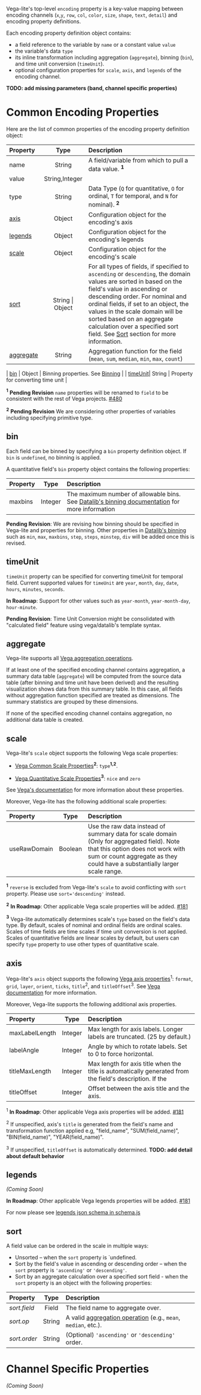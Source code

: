 Vega-lite's top-level `encoding` property is a key-value mapping between
encoding channels (`x`,`y`, `row`, `col`, `color`, `size`, `shape`, `text`,
`detail`) and encoding property definitions.

Each encoding property definition object contains:
- a field reference to the variable by `name` or a constant value `value`
- the variable's data `type`
- its inline transformation including aggregation (`aggregate`), binning (`bin`), and time unit conversion (`timeUnit`).
- optional configuration properties for `scale`, `axis`, and `legends` of the encoding channel.

__TODO: add missing parameters (band, channel specific properties)__


# Common Encoding Properties

Here are the list of common properties of the encoding property definition object:

| Property      | Type          | Description    |
| :------------ |:-------------:| :------------- |
| name          | String        | A field/variable from which to pull a data value.  __<sup>1</sup>__  |
| value         | String,Integer |                                            |
| type          | String        | Data Type (`Q` for quantitative, `O` for ordinal, `T` for temporal, and `N` for nominal).  __<sup>2</sup>__ |
| [axis](#axis)        | Object        | Configuration object for the encoding's axis    |
| [legends](#legends)  | Object        | Configuration object for the encoding's legends |
| [scale](#scale)      | Object        | Configuration object for the encoding's scale   |
| [sort](#sort)        | String \| Object        | For all types of fields, if specified to `ascending` or `descending`, the domain values are sorted in based on the field's value in ascending or descending order. For nominal and ordinal fields, if set to an object, the values in the scale domain will be sorted based on an aggregate calculation over a specified sort field.  <!--  TODO say what happen when sort is unspecified. -->  See [Sort](#sort) section for more information.  |
| [aggregate](#aggregate) | String        | Aggregation function for the field (`mean`, `sum`, `median`, `min`, `max`, `count`)  |

| [bin](#bin)          | Object        | Binning properties.  See [Binning](#Binning) |
| [timeUnit](#timeunit)| String        | Property for converting time unit            |


__<sup>1</sup>__ __Pending Revision__
`name` properties will be renamed to `field` to be consistent with the rest of Vega projects.  [#480](/vega/vega-lite/issues/480)

__<sup>2</sup>__ __Pending Revision__
We are considering other properties of variables including specifying primitive type.


## bin

Each field can be binned by specifying a `bin` property definition object.
If `bin` is `undefined`, no binning is applied.

A quantitative field's `bin` property object contains the following properties:

| Property      | Type          | Description    |
| :------------ |:-------------:| :------------- |
| maxbins       | Integer       | The maximum number of allowable bins.  See [Datalib's binning documentation](https://github.com/vega/datalib/wiki/Statistics#dl_bins) for more information |

__Pending Revision__: We are revising how binning should be specified in Vega-lite and properties for binning.  Other properties in [Datalib's binning ](https://github.com/vega/datalib/wiki/Statistics#dl_bins) such as `min`, `max`, `maxbins`, `step`, `steps`, `minstep`, `div` will be added once this is revised.

## timeUnit

`timeUnit` property can be specified for converting timeUnit for temporal field.  Current supported values for `timeUnit` are `year`, `month`, `day`, `date`, `hours`, `minutes`, `seconds`.

__In Roadmap__: Support for other values such as `year-month`, `year-month-day`, `hour-minute`.

__Pending Revision__: Time Unit Conversion might be consolidated with "calculated field" feature using vega/datalib's template syntax.

## aggregate

Vega-lite supports all [Vega aggregation operations](https://github.com/vega/vega/wiki/Data-Transforms#-aggregate).

If at least one of the specified encoding channel contains aggregation, a summary data table (`aggregate`) will be computed from the source data table (after binning and time unit have been derived) and the resulting visualization shows data from this summary table.  In this case, all fields without aggregation function specified are treated as dimensions.  The summary statistics are grouped by these dimensions.

If none of the specified encoding channel contains aggregation, no additional data table is created.

## scale

Vega-lite's `scale` object supports the following Vega scale properties:


- [Vega Common Scale Properties](https://github.com/vega/vega/wiki/Scales#common-scale-properties)__<sup>2</sup>__: `type`__<sup>1,2</sup>__.


- [Vega Quantitative Scale Properties](https://github.com/vega/vega/wiki/Scales#quantitative-scale-properties)__<sup>3</sup>__: `nice` and `zero`


See [Vega's documentation](https://github.com/vega/vega/wiki/Scales#common-scale-properties) for more information about these properties.


Moreover, Vega-lite has the following additional scale properties:

| Property      | Type          | Description    |
| :------------ |:-------------:| :------------- |
| useRawDomain  | Boolean       | Use the raw data instead of summary data for scale domain (Only for aggregated field).  Note that this option does not work with sum or count aggregate as they could have a substantially larger scale range. |


__<sup>1</sup>__ `reverse` is excluded from Vega-lite's `scale` to avoid conflicting with `sort` property.  Please use `sort='descending'` instead.

__<sup>2</sup>__ __In Roadmap__:
Other applicable Vega scale properties will be added. [#181](../../issues/181)

__<sup>3</sup>__
Vega-lite automatically determines scale's `type` based on the field's data type.
By default, scales of nominal and ordinal fields are ordinal scales.
Scales of time fields are time scales if time unit conversion is not applied.
Scales of quantitative fields are linear scales by default, but users can specify `type` property to use other types of quantitative scale.



## axis

Vega-lite's `axis` object supports the following [Vega axis properties](https://github.com/vega/vega/wiki/Axes#axis-properties)<sup>1</sup>:
`format`, `grid`, `layer`, `orient`, `ticks`, `title`<sup>2</sup>, and `titleOffset`<sup>3</sup>.
See [Vega documentation](https://github.com/vega/vega/wiki/Axes#axis-properties) for more information.

Moreover, Vega-lite supports the following additional axis properties.

| Property        | Type          | Description    |
| :------------   |:-------------:| :------------- |
| maxLabelLength  | Integer       | Max length for axis labels. Longer labels are truncated. (25 by default.) |
| labelAngle      | Integer       | Angle by which to rotate labels. Set to 0 to force horizontal.   |
| titleMaxLength  | Integer       | Max length for axis title when the title is automatically generated from the field\'s description.  If the   |
| titleOffset     | Integer       | Offset between the axis title and the axis.  |


<sup>1</sup> __In Roadmap__:
Other applicable Vega axis properties will be added. [#181](../../issues/181)

<sup>2</sup>
If unspecified, axis's `title` is generated from the field's name and transformation function applied e.g, "field_name", "SUM(field_name)", "BIN(field_name)", "YEAR(field_name)".

<sup>3</sup>
If unspecified, `titleOffset` is automatically determined.
__TODO: add detail about default behavior__

## legends

_(Coming Soon)_

__In Roadmap__:
Other applicable Vega legends properties will be added. [#181](../../issues/181)

For now please see [legends json schema in schema.js](https://github.com/uwdata/vega-lite/blob/master/src/schema/schema.js#L265)

## sort

A field value can be ordered in the scale in multiple ways:

- Unsorted – when the `sort` property is `undefined. 
- Sort by the field's value in ascending or descending order – when the `sort` property is `'ascending'` or `'descending'`.
- Sort by an aggregate calculation over a specified sort field - when the `sort` property is an object with the following properties:


| Property      | Type          | Description    |
| :------------ |:-------------:| :------------- |
| _sort.field_  | Field         | The field name to aggregate over.|
| _sort.op_     | String        | A valid [aggregation operation](Data-Transforms#-aggregate) (e.g., `mean`, `median`, etc.).|
| _sort.order_  | String        | (Optional) `'ascending'` or `'descending'` order. |




# Channel Specific Properties

_(Coming Soon)_